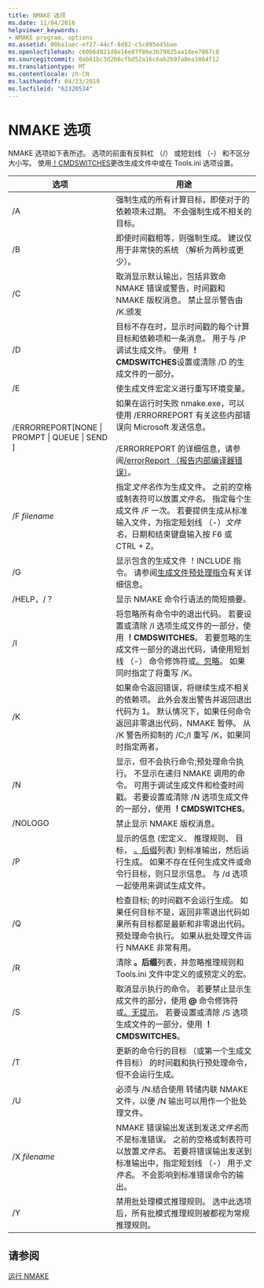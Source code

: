 ```yaml
---
title: NMAKE 选项
ms.date: 11/04/2016
helpviewer_keywords:
- NMAKE program, options
ms.assetid: 00ba1aec-ef27-44cf-8d82-c5c095e45bae
ms.openlocfilehash: c60b6d821d8e16e87f86e3b79825aa1dee7867c8
ms.sourcegitcommit: 0ab61bc3d2b6cfbd52a16c6ab2b97a8ea1864f12
ms.translationtype: MT
ms.contentlocale: zh-CN
ms.lasthandoff: 04/23/2019
ms.locfileid: "62320534"
---
```

# <a name="nmake-options"></a>NMAKE 选项

NMAKE 选项如下表所述。 选项的前面有反斜杠 （/） 或短划线 （-） 和不区分大小写。 使用[！CMDSWITCHES](makefile-preprocessing-directives.md)更改生成文件中或在 Tools.ini 选项设置。

|选项|用途|
|------------|-------------|
|/A|强制生成的所有计算目标，即使对于的依赖项未过期。 不会强制生成不相关的目标。|
|/B|即使时间戳相等，则强制生成。 建议仅用于非常快的系统 （解析为两秒或更少）。|
|/C|取消显示默认输出，包括非致命 NMAKE 错误或警告，时间戳和 NMAKE 版权消息。 禁止显示警告由 /K.颁发|
|/D|目标不存在时，显示时间戳的每个计算目标和依赖项和一条消息。 用于与 /P 调试生成文件。 使用 **！CMDSWITCHES**设置或清除 /D 的生成文件的一部分。|
|/E|使生成文件宏定义进行重写环境变量。|
|/ERRORREPORT[NONE &#124; PROMPT &#124; QUEUE &#124; SEND ]|如果在运行时失败 nmake.exe，可以使用 /ERRORREPORT 有关这些内部错误向 Microsoft 发送信息。<br /><br /> /ERRORREPORT 的详细信息，请参阅[/errorReport （报告内部编译器错误）](errorreport-report-internal-compiler-errors.md)。|
|/F *filename*|指定*文件名*作为生成文件。 之前的空格或制表符可以放置*文件名*。 指定每个生成文件 /F 一次。 若要提供生成从标准输入文件，为指定短划线 （-）*文件名*，日期和结束键盘输入按 F6 或 CTRL + Z。|
|/G|显示包含的生成文件 ！INCLUDE 指令。  请参阅[生成文件预处理指令](makefile-preprocessing-directives.md)有关详细信息。|
|/HELP，/？|显示 NMAKE 命令行语法的简短摘要。|
|/I|将忽略所有命令中的退出代码。 若要设置或清除 /I 选项生成文件的一部分，使用 **！CMDSWITCHES**。 若要忽略的生成文件一部分的退出代码，请使用短划线 （-） 命令修饰符或[。忽略](dot-directives.md)。 如果同时指定了将重写 /K。|
|/K|如果命令返回错误，将继续生成不相关的依赖项。 此外会发出警告并返回退出代码为 1。 默认情况下，如果任何命令返回非零退出代码，NMAKE 暂停。 从 /K 警告所抑制的 /C;/I 重写 /K，如果同时指定两者。|
|/N|显示，但不会执行命令;预处理命令执行。 不显示在递归 NMAKE 调用的命令。 可用于调试生成文件和检查时间戳。 若要设置或清除 /N 选项生成文件的一部分，使用 **！CMDSWITCHES**。|
|/NOLOGO|禁止显示 NMAKE 版权消息。|
|/P|显示的信息 (宏定义、 推理规则、 目标， [。后缀](dot-directives.md)列表) 到标准输出，然后运行生成。 如果不存在任何生成文件或命令行目标，则只显示信息。 与 /d 选项一起使用来调试生成文件。|
|/Q|检查目标; 的时间戳不会运行生成。 如果任何目标不是，返回非零退出代码如果所有目标都是最新和非零退出代码。 预处理命令执行。 如果从批处理文件运行 NMAKE 非常有用。|
|/R|清除 **。后缀**列表，并忽略推理规则和 Tools.ini 文件中定义的或预定义的宏。|
|/S|取消显示执行的命令。 若要禁止显示生成文件的部分，使用 **\@** 命令修饰符或[。无提示](dot-directives.md)。 若要设置或清除 /S 选项生成文件的一部分，使用 **！CMDSWITCHES**。|
|/T|更新的命令行的目标 （或第一个生成文件目标） 的时间戳和执行预处理命令，但不会运行生成。|
|/U|必须与 /N.结合使用 转储内联 NMAKE 文件，以便 /N 输出可以用作一个批处理文件。|
|/X *filename*|NMAKE 错误输出发送到发送*文件名*而不是标准错误。 之前的空格或制表符可以放置*文件名*。 若要将错误输出发送到标准输出中，指定短划线 （-） 用于*文件名*。 不会影响到标准错误命令的输出。|
|/Y|禁用批处理模式推理规则。 选中此选项后，所有批模式推理规则被都视为常规推理规则。|

## <a name="see-also"></a>请参阅

[运行 NMAKE](running-nmake.md)
